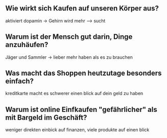 ## Wie wirkt sich Kaufen auf unseren Körper aus?

aktiviert dopamin -> Gehirn wird mehr --> sucht

## Warum ist der Mensch gut darin, Dinge anzuhäufen?

Jäger und Sammler -> lieber mehr haben als es zu brauchen

## Was macht das Shoppen heutzutage besonders einfach?

kreditkarte macht es schwerer einen blick auf dein geld zu haben

## Warum ist online Einfkaufen "gefährlicher" als mit Bargeld im Geschäft?

weniger direkten einbick auf finanzen, viele produkte auf einen blick